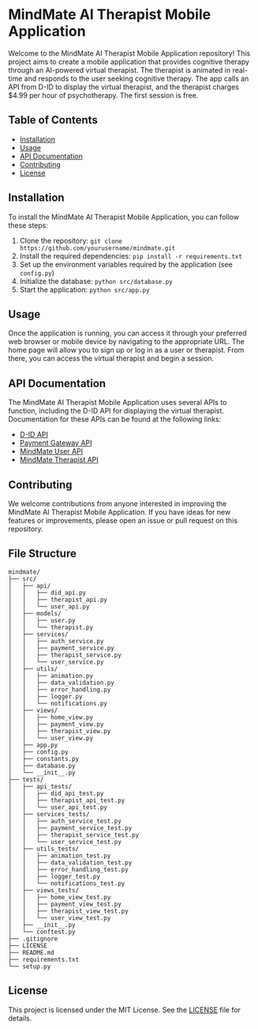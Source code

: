# MindMate AI Therapist Mobile Application

Welcome to the MindMate AI Therapist Mobile Application repository! This project aims to create a mobile application that provides cognitive therapy through an AI-powered virtual therapist. The therapist is animated in real-time and responds to the user seeking cognitive therapy. The app calls an API from D-ID to display the virtual therapist, and the therapist charges $4.99 per hour of psychotherapy. The first session is free.

## Table of Contents

- [Installation](#installation)
- [Usage](#usage)
- [API Documentation](#api-documentation)
- [Contributing](#contributing)
- [License](#license)

## Installation

To install the MindMate AI Therapist Mobile Application, you can follow these steps:

1. Clone the repository: `git clone https://github.com/yourusername/mindmate.git`
2. Install the required dependencies: `pip install -r requirements.txt`
3. Set up the environment variables required by the application (see `config.py`)
4. Initialize the database: `python src/database.py`
5. Start the application: `python src/app.py`

## Usage

Once the application is running, you can access it through your preferred web browser or mobile device by navigating to the appropriate URL. The home page will allow you to sign up or log in as a user or therapist. From there, you can access the virtual therapist and begin a session.

## API Documentation

The MindMate AI Therapist Mobile Application uses several APIs to function, including the D-ID API for displaying the virtual therapist. Documentation for these APIs can be found at the following links:

- [D-ID API](https://docs.d-id.com/)
- [Payment Gateway API](https://docs.paymentgateway.com/)
- [MindMate User API](https://docs.mindmate.com/user-api)
- [MindMate Therapist API](https://docs.mindmate.com/therapist-api)

## Contributing

We welcome contributions from anyone interested in improving the MindMate AI Therapist Mobile Application. If you have ideas for new features or improvements, please open an issue or pull request on this repository.

## File Structure 

```
mindmate/
├── src/
│   ├── api/
│   │   ├── did_api.py
│   │   ├── therapist_api.py
│   │   └── user_api.py
│   ├── models/
│   │   ├── user.py
│   │   └── therapist.py
│   ├── services/
│   │   ├── auth_service.py
│   │   ├── payment_service.py
│   │   ├── therapist_service.py
│   │   └── user_service.py
│   ├── utils/
│   │   ├── animation.py
│   │   ├── data_validation.py
│   │   ├── error_handling.py
│   │   ├── logger.py
│   │   └── notifications.py
│   ├── views/
│   │   ├── home_view.py
│   │   ├── payment_view.py
│   │   ├── therapist_view.py
│   │   └── user_view.py
│   ├── app.py
│   ├── config.py
│   ├── constants.py
│   ├── database.py
│   └── __init__.py
├── tests/
│   ├── api_tests/
│   │   ├── did_api_test.py
│   │   ├── therapist_api_test.py
│   │   └── user_api_test.py
│   ├── services_tests/
│   │   ├── auth_service_test.py
│   │   ├── payment_service_test.py
│   │   ├── therapist_service_test.py
│   │   └── user_service_test.py
│   ├── utils_tests/
│   │   ├── animation_test.py
│   │   ├── data_validation_test.py
│   │   ├── error_handling_test.py
│   │   ├── logger_test.py
│   │   └── notifications_test.py
│   ├── views_tests/
│   │   ├── home_view_test.py
│   │   ├── payment_view_test.py
│   │   ├── therapist_view_test.py
│   │   └── user_view_test.py
│   ├── __init__.py
│   └── conftest.py
├── .gitignore
├── LICENSE
├── README.md
├── requirements.txt
└── setup.py
`````


## License

This project is licensed under the MIT License. See the [LICENSE](LICENSE) file for details.
